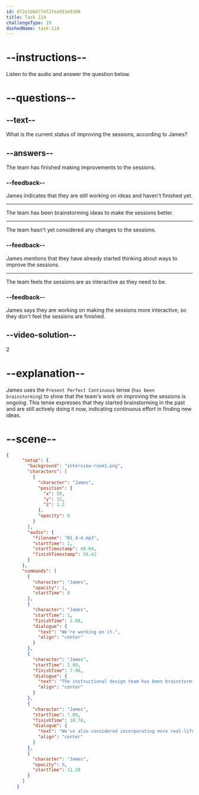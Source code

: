 ```yaml
---
id: 672e1bb0774f2fea953e9388
title: Task 114
challengeType: 19
dashedName: task-114
---
```


<!-- (Audio) James: We're working on it. The instructional design team has been brainstorming ideas to make the sessions more interactive. We're also considering incorporating more real-life scenarios. -->

# --instructions--

Listen to the audio and answer the question below.

# --questions--

## --text--

What is the current status of improving the sessions, according to James?

## --answers--

The team has finished making improvements to the sessions.

### --feedback--

James indicates that they are still working on ideas and haven't finished yet.

---

The team has been brainstorming ideas to make the sessions better.

---

The team hasn't yet considered any changes to the sessions.

### --feedback--

James mentions that they have already started thinking about ways to improve the sessions.

---

The team feels the sessions are as interactive as they need to be.

### --feedback--

James says they are working on making the sessions more interactive, so they don't feel the sessions are finished.

## --video-solution--

2

# --explanation--

James uses the `Present Perfect Continuous` tense (`has been brainstorming`) to show that the team's work on improving the sessions is ongoing. This tense expresses that they started brainstorming in the past and are still actively doing it now, indicating continuous effort in finding new ideas.

# --scene--

```json
{
      "setup": {
        "background": "interview-room1.png",
        "characters": [
          {
            "character": "James",
            "position": {
              "x": 50,
              "y": 15,
              "z": 1.2
            },
            "opacity": 0
          }
        ],
        "audio": {
          "filename": "B1_4-4.mp3",
          "startTime": 1,
          "startTimestamp": 40.64,
          "finishTimestamp": 50.42
        }
      },
      "commands": [
        {
          "character": "James",
          "opacity": 1,
          "startTime": 0
        },
        {
          "character": "James",
          "startTime": 1,
          "finishTime": 2.08,
          "dialogue": {
            "text": "We're working on it.",
            "align": "center"
          }
        },
        {
          "character": "James",
          "startTime": 2.09,
          "finishTime": 7.08,
          "dialogue": {
            "text": "The instructional design team has been brainstorming ideas to make the sessions more interactive.",
            "align": "center"
          }
        },
        {
          "character": "James",
          "startTime": 7.09,
          "finishTime": 10.78,
          "dialogue": {
            "text": "We've also considered incorporating more real-life scenarios.",
            "align": "center"
          }
        },
        {
          "character": "James",
          "opacity": 0,
          "startTime": 11.28
        }
      ]
    }
```
